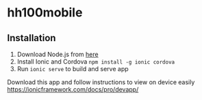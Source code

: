 # hh100mobile

## Installation

1. Download Node.js from [here](https://nodejs.org/en/)
2. Install Ionic and Cordova `npm install -g ionic cordova`
3. Run `ionic serve` to build and serve app

Download this app and follow instructions to view on device easily
https://ionicframework.com/docs/pro/devapp/
